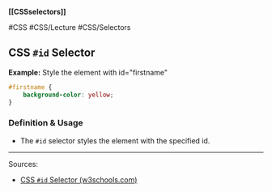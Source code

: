 **[[CSSselectors]]**

#CSS #CSS/Lecture  #CSS/Selectors 
## CSS `#id` Selector
**Example:** Style the element with id="firstname"
```CSS
#firstname {
	background-color: yellow;
}
```

### Definition & Usage
- The `#id` selector styles the element with the specified id.

---
Sources:
- [CSS `#id` Selector (w3schools.com)](https://www.w3schools.com/cssref/sel_id.asp)